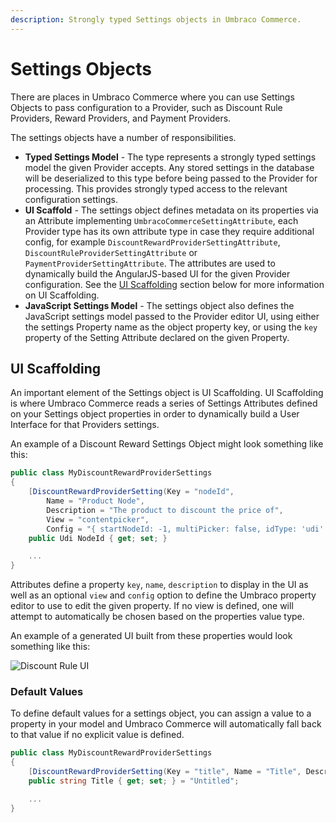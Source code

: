 ```yaml
---
description: Strongly typed Settings objects in Umbraco Commerce.
---
```


# Settings Objects

There are places in Umbraco Commerce where you can use Settings Objects to pass configuration to a Provider, such as Discount Rule Providers, Reward Providers, and Payment Providers.

The settings objects have a number of responsibilities.

* **Typed Settings Model** - The type represents a strongly typed settings model the given Provider accepts. Any stored settings in the database will be deserialized to this type before being passed to the Provider for processing. This provides strongly typed access to the relevant configuration settings.
* **UI Scaffold** - The settings object defines metadata on its properties via an Attribute implementing `UmbracoCommerceSettingAttribute`, each Provider type has its own attribute type in case they require additional config, for example `DiscountRewardProviderSettingAttribute`, `DiscountRuleProviderSettingAttribute` or `PaymentProviderSettingAttribute`. The attributes are used to dynamically build the AngularJS-based UI for the given Provider configuration. See the [UI Scaffolding](settings-objects.md#ui-scaffolding) section below for more information on UI Scaffolding.
* **JavaScript Settings Model** - The settings object also defines the JavaScript settings model passed to the Provider editor UI, using either the settings Property name as the object property key, or using the `key` property of the Setting Attribute declared on the given Property.

## UI Scaffolding

An important element of the Settings object is UI Scaffolding. UI Scaffolding is where Umbraco Commerce reads a series of Settings Attributes defined on your Settings object properties in order to dynamically build a User Interface for that Providers settings.

An example of a Discount Reward Settings Object might look something like this:

```csharp
public class MyDiscountRewardProviderSettings
{
    [DiscountRewardProviderSetting(Key = "nodeId",
        Name = "Product Node",
        Description = "The product to discount the price of",
        View = "contentpicker",
        Config = "{ startNodeId: -1, multiPicker: false, idType: 'udi' }")]
    public Udi NodeId { get; set; }

    ...
}
```

Attributes define a property `key`, `name`, `description` to display in the UI as well as an optional `view` and `config` option to define the Umbraco property editor to use to edit the given property. If no view is defined, one will attempt to automatically be chosen based on the properties value type.

An example of a generated UI built from these properties would look something like this:

![Discount Rule UI](../media/discount\_rule\_ui.png)

### Default Values

To define default values for a settings object, you can assign a value to a property in your model and Umbraco Commerce will automatically fall back to that value if no explicit value is defined.

```csharp
public class MyDiscountRewardProviderSettings
{
    [DiscountRewardProviderSetting(Key = "title", Name = "Title", Description = "A friendly title for this item"]
    public string Title { get; set; } = "Untitled";

    ...
}
```
